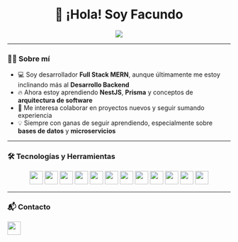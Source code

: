 <h1 align="center">👋 ¡Hola! Soy Facundo</h1>

<p align="center">
  <img src="https://readme-typing-svg.herokuapp.com?color=%236FDA44&size=24&center=true&vCenter=true&width=800&lines=💻+Desarrollador+Backend;📚+Estudiante+de+Ingeniería+en+Sistemas+de+Información" />
</p>

---

### 🧑‍💻 Sobre mí
- 💻 Soy desarrollador **Full Stack MERN**, aunque últimamente me estoy inclinando más al **Desarrollo Backend**  
- 🔥 Ahora estoy aprendiendo **NestJS**, **Prisma** y conceptos de **arquitectura de software**  
- 🚀 Me interesa colaborar en proyectos nuevos y seguir sumando experiencia
- 💡 Siempre con ganas de seguir aprendiendo, especialmente sobre **bases de datos** y **microservicios**  

---

### 🛠️ Tecnologías y Herramientas
<div align="center">
  <img src="https://img.shields.io/badge/JavaScript-F7DF1E?logo=javascript&logoColor=black&style=for-the-badge" height="30" />
  <img src="https://img.shields.io/badge/TypeScript-3178C6?logo=typescript&logoColor=white&style=for-the-badge" height="30" />
  <img src="https://img.shields.io/badge/React-61DAFB?logo=react&logoColor=black&style=for-the-badge" height="30" />
  <img src="https://img.shields.io/badge/Node.js-339933?logo=node.js&logoColor=white&style=for-the-badge" height="30" />
  <img src="https://img.shields.io/badge/Express-000000?logo=express&logoColor=white&style=for-the-badge" height="30" />
  <img src="https://img.shields.io/badge/MongoDB-47A248?logo=mongodb&logoColor=white&style=for-the-badge" height="30" />
  <img src="https://img.shields.io/badge/PostgreSQL-4169E1?logo=postgresql&logoColor=white&style=for-the-badge" height="30" />
  <img src="https://img.shields.io/badge/TailwindCSS-06B6D4?logo=tailwindcss&logoColor=white&style=for-the-badge" height="30" />
  <img src="https://img.shields.io/badge/Material_UI-007FFF?logo=mui&logoColor=white&style=for-the-badge" height="30" />
  <img src="https://img.shields.io/badge/Docker-2496ED?logo=docker&logoColor=white&style=for-the-badge" height="30" />
  <img src="https://img.shields.io/badge/Supabase-3ECF8E?logo=supabase&logoColor=white&style=for-the-badge" height="30" />
  <img src="https://img.shields.io/badge/Postman-FF6C37?logo=postman&logoColor=white&style=for-the-badge" height="30" />
</div>

---

### 📬 Contacto
<p align="left">
  <a href="https://www.linkedin.com/in/fnsantillan" target="_blank">
    <img src="https://img.shields.io/badge/LinkedIn-0A66C2?logo=linkedin&logoColor=white&style=for-the-badge" height="30" />
  </a>
</p>

